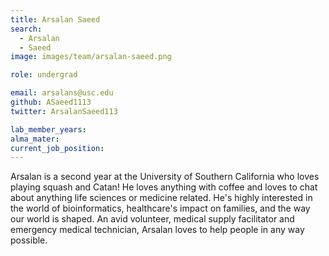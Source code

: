 ```yaml
---
title: Arsalan Saeed
search:
  - Arsalan
  - Saeed
image: images/team/arsalan-saeed.png

role: undergrad

email: arsalans@usc.edu
github: ASaeed1113
twitter: ArsalanSaeed113

lab_member_years: 
alma_mater: 
current_job_position: 
---
```


Arsalan is a second year at the University of Southern California who loves playing squash and Catan! He loves anything with coffee and loves to chat about anything life sciences or medicine related. He's highly interested in the world of bioinformatics, healthcare's impact on families, and the way our world is shaped. An avid volunteer, medical supply facilitator and emergency medical technician, Arsalan loves to help people in any way possible. 
